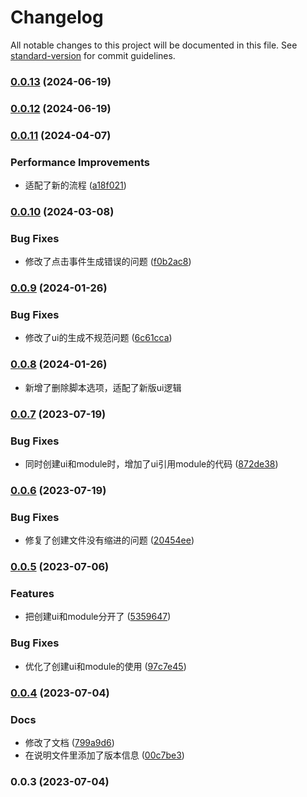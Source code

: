 # Changelog

All notable changes to this project will be documented in this file. See [standard-version](https://github.com/conventional-changelog/standard-version) for commit guidelines.

### [0.0.13](https://github.com/juziguantou/vscodePlugin/compare/v0.0.12...v0.0.13) (2024-06-19)

### [0.0.12](https://github.com/juziguantou/vscodePlugin/compare/v0.0.11...v0.0.12) (2024-06-19)

### [0.0.11](https://github.com/juziguantou/vscodePlugin/compare/v0.0.10...v0.0.11) (2024-04-07)


### Performance Improvements

* 适配了新的流程 ([a18f021](https://github.com/juziguantou/vscodePlugin/commit/a18f0212cc752ff49cfe0ec5e8d44ebd0e8fd988))

### [0.0.10](https://github.com/juziguantou/vscodePlugin/compare/v0.0.9...v0.0.10) (2024-03-08)


### Bug Fixes

* 修改了点击事件生成错误的问题 ([f0b2ac8](https://github.com/juziguantou/vscodePlugin/commit/f0b2ac8345525770c7fd5b2e64c8e9df0e6a0141))

### [0.0.9](https://github.com/juziguantou/vscodePlugin/compare/v0.0.8...v0.0.9) (2024-01-26)


### Bug Fixes

* 修改了ui的生成不规范问题 ([6c61cca](https://github.com/juziguantou/vscodePlugin/commit/6c61ccab4a74e3735553fe649b9de5c63b80c727))

### [0.0.8](https://github.com/juziguantou/vscodePlugin/compare/v0.0.7...v0.0.8) (2024-01-26)

* 新增了删除脚本选项，适配了新版ui逻辑

### [0.0.7](https://github.com/juziguantou/vscodePlugin/compare/v0.0.6...v0.0.7) (2023-07-19)


### Bug Fixes

* 同时创建ui和module时，增加了ui引用module的代码 ([872de38](https://github.com/juziguantou/vscodePlugin/commit/872de3890c039efdde3f676786a4fe1fafcc9f5a))

### [0.0.6](https://github.com/juziguantou/vscodePlugin/compare/v0.0.5...v0.0.6) (2023-07-19)


### Bug Fixes

* 修复了创建文件没有缩进的问题 ([20454ee](https://github.com/juziguantou/vscodePlugin/commit/20454eeebcb89c8354bc7e3a064d13d8a911877b))

### [0.0.5](https://github.com/juziguantou/vscodePlugin/compare/v0.0.4...v0.0.5) (2023-07-06)


### Features

* 把创建ui和module分开了 ([5359647](https://github.com/juziguantou/vscodePlugin/commit/535964723060eb27443895d3d13620fcf9dc4864))


### Bug Fixes

* 优化了创建ui和module的使用 ([97c7e45](https://github.com/juziguantou/vscodePlugin/commit/97c7e45e4846432a126075363d6f906a5d9e3198))

### [0.0.4](https://github.com/juziguantou/vscodePlugin/compare/v0.0.3...v0.0.4) (2023-07-04)


### Docs

* 修改了文档 ([799a9d6](https://github.com/juziguantou/vscodePlugin/commit/799a9d66c397f6bb80c1d235fa46b90061ea4f26))
* 在说明文件里添加了版本信息 ([00c7be3](https://github.com/juziguantou/vscodePlugin/commit/00c7be38b704ba0fb3ee7b2e680323ed03594fad))

### 0.0.3 (2023-07-04)
